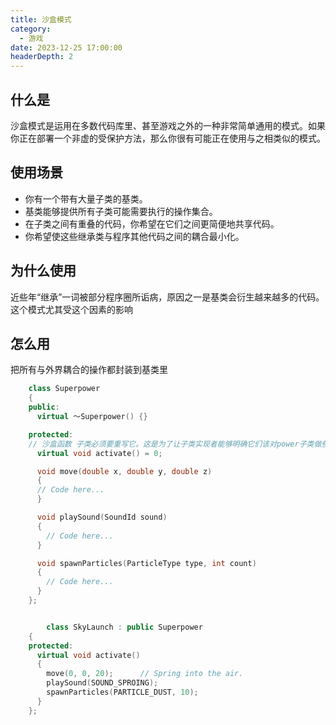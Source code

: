 ```yaml
---
title: 沙盒模式
category:
  - 游戏
date: 2023-12-25 17:00:00
headerDepth: 2 
---
```


## 什么是
沙盒模式是运用在多数代码库里、甚至游戏之外的一种非常简单通用的模式。如果你正在部署一个非虚的受保护方法，那么你很有可能正在使用与之相类似的模式。

## 使用场景
- 你有一个带有大量子类的基类。
- 基类能够提供所有子类可能需要执行的操作集合。
- 在子类之间有重叠的代码，你希望在它们之间更简便地共享代码。
- 你希望使这些继承类与程序其他代码之间的耦合最小化。

## 为什么使用
近些年“继承”一词被部分程序圈所诟病，原因之一是基类会衍生越来越多的代码。这个模式尤其受这个因素的影响


## 怎么用
把所有与外界耦合的操作都封装到基类里
```C++
    class Superpower
    {
    public:
      virtual ～Superpower() {}

    protected:
    // 沙盒函数 子类必须要重写它。这是为了让子类实现者能够明确它们该对power子类做些什么
      virtual void activate() = 0;

      void move(double x, double y, double z)
      {
      // Code here...
      }

      void playSound(SoundId sound)
      {
        // Code here...
      }

      void spawnParticles(ParticleType type, int count)
      {
        // Code here...
      }
    };


        class SkyLaunch : public Superpower
    {
    protected:
      virtual void activate()
      {
        move(0, 0, 20);      // Spring into the air.
        playSound(SOUND_SPROING);
        spawnParticles(PARTICLE_DUST, 10);
      }
    };

```